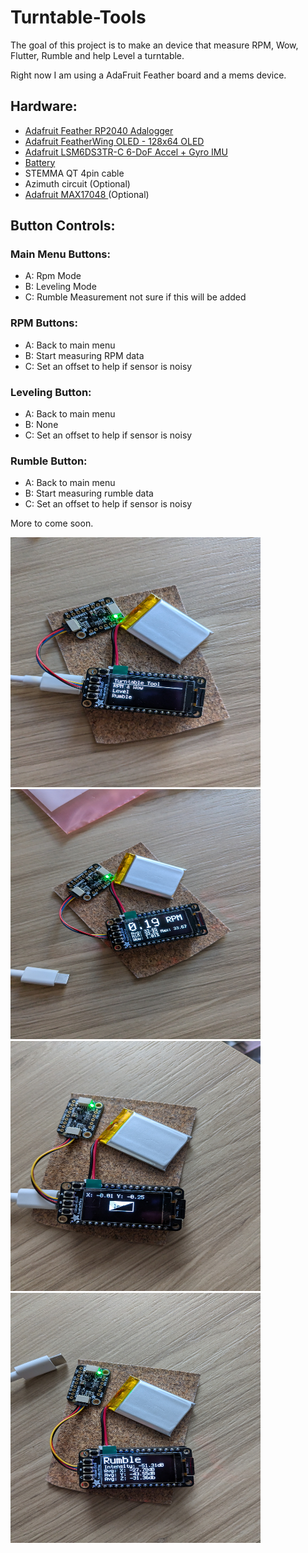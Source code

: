 # Turntable-Tools

The goal of this project is to make an device that measure RPM, Wow, Flutter, Rumble and help Level a turntable.

Right now I am using a AdaFruit Feather board and a mems device.

## Hardware:
- [Adafruit Feather RP2040 Adalogger](https://www.adafruit.com/product/5980)
- [Adafruit FeatherWing OLED - 128x64 OLED](https://www.adafruit.com/product/4650)
- [Adafruit LSM6DS3TR-C 6-DoF Accel + Gyro IMU](https://www.adafruit.com/product/4503)
- [Battery](https://www.adafruit.com/product/4236)
- STEMMA QT 4pin cable
- Azimuth circuit (Optional)
- [Adafruit MAX17048 ](https://www.adafruit.com/product/5580) (Optional)

## Button Controls:
### Main Menu Buttons:
- A: Rpm Mode
- B: Leveling Mode
- C: Rumble Measurement not sure if this will be added

### RPM Buttons:
- A: Back to main menu
- B: Start measuring RPM data
- C: Set an offset to help if sensor is noisy

### Leveling Button:
- A: Back to main menu
- B: None
- C: Set an offset to help if sensor is noisy

### Rumble Button:
- A: Back to main menu
- B: Start measuring rumble data
- C: Set an offset to help if sensor is noisy

More to come soon.

<img src="./img/main_menu.jpg" height="400" width="400">
<img src="./img/rpm_mode.jpg" height="400" width="400">
<img src="./img/level_mode.jpg" height="400" width="400">
<img src="./img/rumble_mode.jpg" height="400" width="400">
